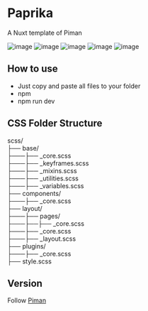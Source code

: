 # Paprika

A Nuxt template of Piman  

![image](https://badgen.net/badge/vue/2.x/green) ![image](https://badgen.net/badge/Nuxt/2.x/green) ![image](https://badgen.net/badge/Piman/1.x/green)  ![image](https://badgen.net/badge/npm/v16/red) ![image](https://badgen.net/badge/license/Apache-2.0/orange)

## How to use

- Just copy and paste all files to your folder
- npm 
- npm run dev  


## CSS Folder Structure

scss/  
├── base/  
├───├── \_core.scss  
├───├── \_keyframes.scss  
├───├── \_mixins.scss  
├───├── \_utilities.scss   
├───├── \_variables.scss  
├── components/  
├───├── \_core.scss  
├── layout/  
├───├── pages/  
├───├──├── \_core.scss  
├───├── \_core.scss  
├───├── \_layout.scss  
├── plugins/  
├───├── \_core.scss  
├── style.scss


## Version

Follow [Piman](https://github.com/ya-sai/piman)
